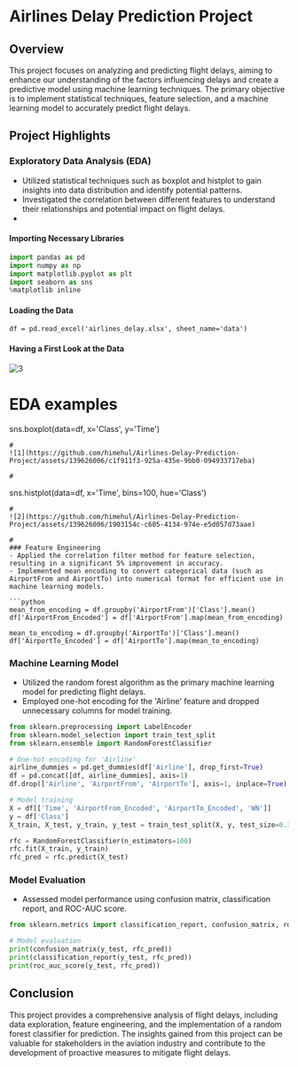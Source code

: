 # Airlines Delay Prediction Project

## Overview
This project focuses on analyzing and predicting flight delays, aiming to enhance our understanding of the factors influencing delays and create a predictive model using machine learning techniques. The primary objective is to implement statistical techniques, feature selection, and a machine learning model to accurately predict flight delays.

## Project Highlights

### Exploratory Data Analysis (EDA)
- Utilized statistical techniques such as boxplot and histplot to gain insights into data distribution and identify potential patterns.
- Investigated the correlation between different features to understand their relationships and potential impact on flight delays.
- 
#### Importing Necessary Libraries
```python
import pandas as pd
import numpy as np
import matplotlib.pyplot as plt
import seaborn as sns
%matplotlib inline
```
#### Loading the Data
```
df = pd.read_excel('airlines_delay.xlsx', sheet_name='data')
```
#### Having a First Look at the Data
![3](https://github.com/himehul/Airlines-Delay-Prediction-Project/assets/139626006/3b34da98-18a9-4ebe-a055-a92fafc01b8d)


# EDA examples
sns.boxplot(data=df, x='Class', y='Time')
```
#
![1](https://github.com/himehul/Airlines-Delay-Prediction-Project/assets/139626006/c1f911f3-925a-435e-9bb0-094933717eba)

#
```
sns.histplot(data=df, x='Time', bins=100, hue='Class')
```
#
![2](https://github.com/himehul/Airlines-Delay-Prediction-Project/assets/139626006/1903154c-c605-4134-974e-e5d057d73aae)

#
### Feature Engineering
- Applied the correlation filter method for feature selection, resulting in a significant 5% improvement in accuracy.
- Implemented mean encoding to convert categorical data (such as AirportFrom and AirportTo) into numerical format for efficient use in machine learning models.

```python
mean_from_encoding = df.groupby('AirportFrom')['Class'].mean()
df['AirportFrom_Encoded'] = df['AirportFrom'].map(mean_from_encoding)

mean_to_encoding = df.groupby('AirportTo')['Class'].mean()
df['AirportTo_Encoded'] = df['AirportTo'].map(mean_to_encoding)
```

### Machine Learning Model
- Utilized the random forest algorithm as the primary machine learning model for predicting flight delays.
- Employed one-hot encoding for the 'Airline' feature and dropped unnecessary columns for model training.

```python
from sklearn.preprocessing import LabelEncoder
from sklearn.model_selection import train_test_split
from sklearn.ensemble import RandomForestClassifier

# One-hot encoding for 'Airline'
airline_dummies = pd.get_dummies(df['Airline'], drop_first=True)
df = pd.concat([df, airline_dummies], axis=1)
df.drop(['Airline', 'AirportFrom', 'AirportTo'], axis=1, inplace=True)

# Model training
X = df[['Time', 'AirportFrom_Encoded', 'AirportTo_Encoded', 'WN']]
y = df['Class']
X_train, X_test, y_train, y_test = train_test_split(X, y, test_size=0.3, random_state=101)

rfc = RandomForestClassifier(n_estimators=100)
rfc.fit(X_train, y_train)
rfc_pred = rfc.predict(X_test)
```

### Model Evaluation
- Assessed model performance using confusion matrix, classification report, and ROC-AUC score.

```python
from sklearn.metrics import classification_report, confusion_matrix, roc_auc_score

# Model evaluation
print(confusion_matrix(y_test, rfc_pred))
print(classification_report(y_test, rfc_pred))
print(roc_auc_score(y_test, rfc_pred))
```

## Conclusion
This project provides a comprehensive analysis of flight delays, including data exploration, feature engineering, and the implementation of a random forest classifier for prediction. The insights gained from this project can be valuable for stakeholders in the aviation industry and contribute to the development of proactive measures to mitigate flight delays.
